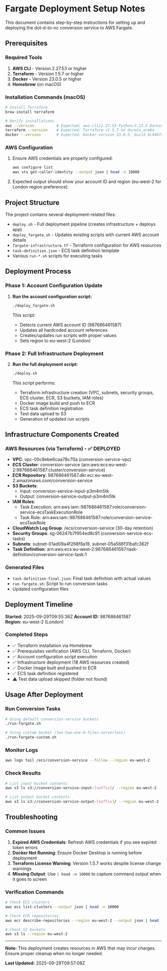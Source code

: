 # Fargate Deployment Setup Notes

This document contains step-by-step instructions for setting up and deploying the dot-d-to-nc conversion service to AWS Fargate.

## Prerequisites

### Required Tools
1. **AWS CLI** - Version 2.27.53 or higher
2. **Terraform** - Version 1.5.7 or higher  
3. **Docker** - Version 23.0.5 or higher
4. **Homebrew** (on macOS)

### Installation Commands (macOS)

```bash
# Install Terraform
brew install terraform

# Verify installations
aws --version          # Expected: aws-cli/2.27.53 Python/3.13.5 Darwin/25.0.0 source/arm64
terraform --version    # Expected: Terraform v1.5.7 on darwin_arm64
docker --version       # Expected: Docker version 23.0.5, build bc4487a
```

### AWS Configuration

1. Ensure AWS credentials are properly configured:
   ```bash
   aws configure list
   aws sts get-caller-identity --output json | head -n 10000
   ```

2. Expected output should show your account ID and region (eu-west-2 for London region preference).

## Project Structure

The project contains several deployment-related files:

- `deploy.sh` - Full deployment pipeline (creates infrastructure + deploys app)
- `deploy_fargate.sh` - Updates existing scripts with current AWS account details
- `fargate-infrastructure.tf` - Terraform configuration for AWS resources
- `task-definition.json` - ECS task definition template
- Various `run-*.sh` scripts for executing tasks

## Deployment Process

### Phase 1: Account Configuration Update

1. **Run the account configuration script:**
   ```bash
   ./deploy_fargate.sh
   ```
   
   This script:
   - Detects current AWS account ID (987686461587)
   - Updates all hardcoded account references
   - Creates/updates run scripts with proper values
   - Sets region to eu-west-2 (London)

### Phase 2: Full Infrastructure Deployment

2. **Run the full deployment script:**
   ```bash
   ./deploy.sh
   ```
   
   This script performs:
   - Terraform infrastructure creation (VPC, subnets, security groups, ECS cluster, ECR, S3 buckets, IAM roles)
   - Docker image build and push to ECR
   - ECS task definition registration
   - Test data upload to S3
   - Generation of updated run scripts

## Infrastructure Components Created

### AWS Resources (via Terraform) - ✅ DEPLOYED
- **VPC**: vpc-00c8ebe6caa78c70a (conversion-service-vpc)
- **ECS Cluster**: conversion-service (arn:aws:ecs:eu-west-2:987686461587:cluster/conversion-service)
- **ECR Repository**: 987686461587.dkr.ecr.eu-west-2.amazonaws.com/conversion-service
- **S3 Buckets**: 
  - Input: conversion-service-input-p3m4m5tk
  - Output: conversion-service-output-p3m4m5tk
- **IAM Roles**: 
  - Task Execution: arn:aws:iam::987686461587:role/conversion-service-ecsTaskExecutionRole
  - Task Role: arn:aws:iam::987686461587:role/conversion-service-ecsTaskRole
- **CloudWatch Log Group**: /ecs/conversion-service (30-day retention)
- **Security Groups**: sg-06247b7f954ed8c91 (conversion-service-ecs-tasks)
- **Subnets**: subnet-01ad09a4f268f8a19, subnet-05a566f31bafc362f
- **Task Definition**: arn:aws:ecs:eu-west-2:987686461587:task-definition/conversion-service-task:1

### Generated Files
- `task-definition-final.json`: Final task definition with actual values
- `run-fargate.sh`: Script to run conversion tasks
- Updated configuration files

## Deployment Timeline

**Started:** 2025-09-29T09:55:36Z
**Account ID:** 987686461587  
**Region:** eu-west-2 (London)

### Completed Steps
- ✅ Terraform installation via Homebrew
- ✅ Prerequisites verification (AWS CLI, Terraform, Docker) 
- ✅ Account configuration script execution
- ✅ Infrastructure deployment (18 AWS resources created)
- ✅ Docker image built and pushed to ECR
- ✅ ECS task definition registered
- ⚠️  Test data upload skipped (folder not found)

## Usage After Deployment

### Run Conversion Tasks
```bash
# Using default conversion-service buckets
./run-fargate.sh

# Using custom bucket (two-two-one-b-files-serverless)  
./run-fargate-custom.sh
```

### Monitor Logs
```bash
aws logs tail /ecs/conversion-service --follow --region eu-west-2
```

### Check Results
```bash
# List input bucket contents
aws s3 ls s3://conversion-service-input-[suffix]/ --region eu-west-2

# List output bucket contents  
aws s3 ls s3://conversion-service-output-[suffix]/ --region eu-west-2
```

## Troubleshooting

### Common Issues
1. **Expired AWS Credentials**: Refresh AWS credentials if you see expired token errors
2. **Docker Not Running**: Ensure Docker Desktop is running before deployment
3. **Terraform License Warning**: Version 1.5.7 works despite license change warnings
4. **Missing Output**: Use `| head -n 10000` to capture command output when it goes to screen

### Verification Commands
```bash
# Check ECS clusters
aws ecs list-clusters --output json | head -n 10000

# Check ECR repositories  
aws ecr describe-repositories --region eu-west-2 --output json | head -n 10000

# Check S3 buckets
aws s3 ls --region eu-west-2
```

---

**Note:** This deployment creates resources in AWS that may incur charges. Ensure proper cleanup when no longer needed.

**Last Updated:** 2025-09-29T09:57:08Z
